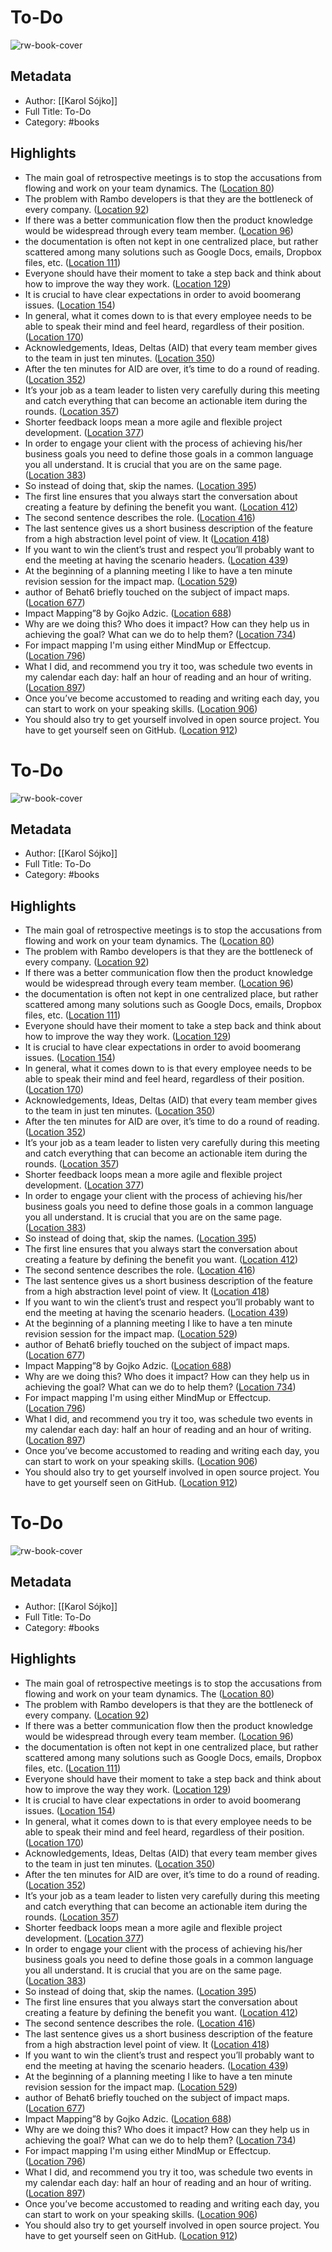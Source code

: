 # To-Do

![rw-book-cover](https://images-na.ssl-images-amazon.com/images/I/51V70rvaoRL._SL200_.jpg)

## Metadata
- Author: [[Karol Sójko]]
- Full Title: To-Do
- Category: #books

## Highlights
- The main goal of retrospective meetings is to stop the accusations from flowing and work on your team dynamics. The ([Location 80](https://readwise.io/to_kindle?action=open&asin=B00V29JBLC&location=80))
- The problem with Rambo developers is that they are the bottleneck of every company. ([Location 92](https://readwise.io/to_kindle?action=open&asin=B00V29JBLC&location=92))
- If there was a better communication flow then the product knowledge would be widespread through every team member. ([Location 96](https://readwise.io/to_kindle?action=open&asin=B00V29JBLC&location=96))
- the documentation is often not kept in one centralized place, but rather scattered among many solutions such as Google Docs, emails, Dropbox files, etc. ([Location 111](https://readwise.io/to_kindle?action=open&asin=B00V29JBLC&location=111))
- Everyone should have their moment to take a step back and think about how to improve the way they work. ([Location 129](https://readwise.io/to_kindle?action=open&asin=B00V29JBLC&location=129))
- It is crucial to have clear expectations in order to avoid boomerang issues. ([Location 154](https://readwise.io/to_kindle?action=open&asin=B00V29JBLC&location=154))
- In general, what it comes down to is that every employee needs to be able to speak their mind and feel heard, regardless of their position. ([Location 170](https://readwise.io/to_kindle?action=open&asin=B00V29JBLC&location=170))
- Acknowledgements, Ideas, Deltas (AID) that every team member gives to the team in just ten minutes. ([Location 350](https://readwise.io/to_kindle?action=open&asin=B00V29JBLC&location=350))
- After the ten minutes for AID are over, it’s time to do a round of reading. ([Location 352](https://readwise.io/to_kindle?action=open&asin=B00V29JBLC&location=352))
- It’s your job as a team leader to listen very carefully during this meeting and catch everything that can become an actionable item during the rounds. ([Location 357](https://readwise.io/to_kindle?action=open&asin=B00V29JBLC&location=357))
- Shorter feedback loops mean a more agile and flexible project development. ([Location 377](https://readwise.io/to_kindle?action=open&asin=B00V29JBLC&location=377))
- In order to engage your client with the process of achieving his/her business goals you need to define those goals in a common language you all understand. It is crucial that you are on the same page. ([Location 383](https://readwise.io/to_kindle?action=open&asin=B00V29JBLC&location=383))
- So instead of doing that, skip the names. ([Location 395](https://readwise.io/to_kindle?action=open&asin=B00V29JBLC&location=395))
- The first line ensures that you always start the conversation about creating a feature by defining the benefit you want. ([Location 412](https://readwise.io/to_kindle?action=open&asin=B00V29JBLC&location=412))
- The second sentence describes the role. ([Location 416](https://readwise.io/to_kindle?action=open&asin=B00V29JBLC&location=416))
- The last sentence gives us a short business description of the feature from a high abstraction level point of view. It ([Location 418](https://readwise.io/to_kindle?action=open&asin=B00V29JBLC&location=418))
- If you want to win the client’s trust and respect you’ll probably want to end the meeting at having the scenario headers. ([Location 439](https://readwise.io/to_kindle?action=open&asin=B00V29JBLC&location=439))
- At the beginning of a planning meeting I like to have a ten minute revision session for the impact map. ([Location 529](https://readwise.io/to_kindle?action=open&asin=B00V29JBLC&location=529))
- author of Behat6 briefly touched on the subject of impact maps. ([Location 677](https://readwise.io/to_kindle?action=open&asin=B00V29JBLC&location=677))
- Impact Mapping”8 by Gojko Adzic. ([Location 688](https://readwise.io/to_kindle?action=open&asin=B00V29JBLC&location=688))
- Why are we doing this? Who does it impact? How can they help us in achieving the goal? What can we do to help them? ([Location 734](https://readwise.io/to_kindle?action=open&asin=B00V29JBLC&location=734))
- For impact mapping I'm using either MindMup or Effectcup. ([Location 796](https://readwise.io/to_kindle?action=open&asin=B00V29JBLC&location=796))
- What I did, and recommend you try it too, was schedule two events in my calendar each day: half an hour of reading and an hour of writing. ([Location 897](https://readwise.io/to_kindle?action=open&asin=B00V29JBLC&location=897))
- Once you’ve become accustomed to reading and writing each day, you can start to work on your speaking skills. ([Location 906](https://readwise.io/to_kindle?action=open&asin=B00V29JBLC&location=906))
- You should also try to get yourself involved in open source project. You have to get yourself seen on GitHub. ([Location 912](https://readwise.io/to_kindle?action=open&asin=B00V29JBLC&location=912))
# To-Do

![rw-book-cover](https://images-na.ssl-images-amazon.com/images/I/51V70rvaoRL._SL200_.jpg)

## Metadata
- Author: [[Karol Sójko]]
- Full Title: To-Do
- Category: #books

## Highlights
- The main goal of retrospective meetings is to stop the accusations from flowing and work on your team dynamics. The ([Location 80](https://readwise.io/to_kindle?action=open&asin=B00V29JBLC&location=80))
- The problem with Rambo developers is that they are the bottleneck of every company. ([Location 92](https://readwise.io/to_kindle?action=open&asin=B00V29JBLC&location=92))
- If there was a better communication flow then the product knowledge would be widespread through every team member. ([Location 96](https://readwise.io/to_kindle?action=open&asin=B00V29JBLC&location=96))
- the documentation is often not kept in one centralized place, but rather scattered among many solutions such as Google Docs, emails, Dropbox files, etc. ([Location 111](https://readwise.io/to_kindle?action=open&asin=B00V29JBLC&location=111))
- Everyone should have their moment to take a step back and think about how to improve the way they work. ([Location 129](https://readwise.io/to_kindle?action=open&asin=B00V29JBLC&location=129))
- It is crucial to have clear expectations in order to avoid boomerang issues. ([Location 154](https://readwise.io/to_kindle?action=open&asin=B00V29JBLC&location=154))
- In general, what it comes down to is that every employee needs to be able to speak their mind and feel heard, regardless of their position. ([Location 170](https://readwise.io/to_kindle?action=open&asin=B00V29JBLC&location=170))
- Acknowledgements, Ideas, Deltas (AID) that every team member gives to the team in just ten minutes. ([Location 350](https://readwise.io/to_kindle?action=open&asin=B00V29JBLC&location=350))
- After the ten minutes for AID are over, it’s time to do a round of reading. ([Location 352](https://readwise.io/to_kindle?action=open&asin=B00V29JBLC&location=352))
- It’s your job as a team leader to listen very carefully during this meeting and catch everything that can become an actionable item during the rounds. ([Location 357](https://readwise.io/to_kindle?action=open&asin=B00V29JBLC&location=357))
- Shorter feedback loops mean a more agile and flexible project development. ([Location 377](https://readwise.io/to_kindle?action=open&asin=B00V29JBLC&location=377))
- In order to engage your client with the process of achieving his/her business goals you need to define those goals in a common language you all understand. It is crucial that you are on the same page. ([Location 383](https://readwise.io/to_kindle?action=open&asin=B00V29JBLC&location=383))
- So instead of doing that, skip the names. ([Location 395](https://readwise.io/to_kindle?action=open&asin=B00V29JBLC&location=395))
- The first line ensures that you always start the conversation about creating a feature by defining the benefit you want. ([Location 412](https://readwise.io/to_kindle?action=open&asin=B00V29JBLC&location=412))
- The second sentence describes the role. ([Location 416](https://readwise.io/to_kindle?action=open&asin=B00V29JBLC&location=416))
- The last sentence gives us a short business description of the feature from a high abstraction level point of view. It ([Location 418](https://readwise.io/to_kindle?action=open&asin=B00V29JBLC&location=418))
- If you want to win the client’s trust and respect you’ll probably want to end the meeting at having the scenario headers. ([Location 439](https://readwise.io/to_kindle?action=open&asin=B00V29JBLC&location=439))
- At the beginning of a planning meeting I like to have a ten minute revision session for the impact map. ([Location 529](https://readwise.io/to_kindle?action=open&asin=B00V29JBLC&location=529))
- author of Behat6 briefly touched on the subject of impact maps. ([Location 677](https://readwise.io/to_kindle?action=open&asin=B00V29JBLC&location=677))
- Impact Mapping”8 by Gojko Adzic. ([Location 688](https://readwise.io/to_kindle?action=open&asin=B00V29JBLC&location=688))
- Why are we doing this? Who does it impact? How can they help us in achieving the goal? What can we do to help them? ([Location 734](https://readwise.io/to_kindle?action=open&asin=B00V29JBLC&location=734))
- For impact mapping I'm using either MindMup or Effectcup. ([Location 796](https://readwise.io/to_kindle?action=open&asin=B00V29JBLC&location=796))
- What I did, and recommend you try it too, was schedule two events in my calendar each day: half an hour of reading and an hour of writing. ([Location 897](https://readwise.io/to_kindle?action=open&asin=B00V29JBLC&location=897))
- Once you’ve become accustomed to reading and writing each day, you can start to work on your speaking skills. ([Location 906](https://readwise.io/to_kindle?action=open&asin=B00V29JBLC&location=906))
- You should also try to get yourself involved in open source project. You have to get yourself seen on GitHub. ([Location 912](https://readwise.io/to_kindle?action=open&asin=B00V29JBLC&location=912))
# To-Do

![rw-book-cover](https://images-na.ssl-images-amazon.com/images/I/51V70rvaoRL._SL200_.jpg)

## Metadata
- Author: [[Karol Sójko]]
- Full Title: To-Do
- Category: #books

## Highlights
- The main goal of retrospective meetings is to stop the accusations from flowing and work on your team dynamics. The ([Location 80](https://readwise.io/to_kindle?action=open&asin=B00V29JBLC&location=80))
- The problem with Rambo developers is that they are the bottleneck of every company. ([Location 92](https://readwise.io/to_kindle?action=open&asin=B00V29JBLC&location=92))
- If there was a better communication flow then the product knowledge would be widespread through every team member. ([Location 96](https://readwise.io/to_kindle?action=open&asin=B00V29JBLC&location=96))
- the documentation is often not kept in one centralized place, but rather scattered among many solutions such as Google Docs, emails, Dropbox files, etc. ([Location 111](https://readwise.io/to_kindle?action=open&asin=B00V29JBLC&location=111))
- Everyone should have their moment to take a step back and think about how to improve the way they work. ([Location 129](https://readwise.io/to_kindle?action=open&asin=B00V29JBLC&location=129))
- It is crucial to have clear expectations in order to avoid boomerang issues. ([Location 154](https://readwise.io/to_kindle?action=open&asin=B00V29JBLC&location=154))
- In general, what it comes down to is that every employee needs to be able to speak their mind and feel heard, regardless of their position. ([Location 170](https://readwise.io/to_kindle?action=open&asin=B00V29JBLC&location=170))
- Acknowledgements, Ideas, Deltas (AID) that every team member gives to the team in just ten minutes. ([Location 350](https://readwise.io/to_kindle?action=open&asin=B00V29JBLC&location=350))
- After the ten minutes for AID are over, it’s time to do a round of reading. ([Location 352](https://readwise.io/to_kindle?action=open&asin=B00V29JBLC&location=352))
- It’s your job as a team leader to listen very carefully during this meeting and catch everything that can become an actionable item during the rounds. ([Location 357](https://readwise.io/to_kindle?action=open&asin=B00V29JBLC&location=357))
- Shorter feedback loops mean a more agile and flexible project development. ([Location 377](https://readwise.io/to_kindle?action=open&asin=B00V29JBLC&location=377))
- In order to engage your client with the process of achieving his/her business goals you need to define those goals in a common language you all understand. It is crucial that you are on the same page. ([Location 383](https://readwise.io/to_kindle?action=open&asin=B00V29JBLC&location=383))
- So instead of doing that, skip the names. ([Location 395](https://readwise.io/to_kindle?action=open&asin=B00V29JBLC&location=395))
- The first line ensures that you always start the conversation about creating a feature by defining the benefit you want. ([Location 412](https://readwise.io/to_kindle?action=open&asin=B00V29JBLC&location=412))
- The second sentence describes the role. ([Location 416](https://readwise.io/to_kindle?action=open&asin=B00V29JBLC&location=416))
- The last sentence gives us a short business description of the feature from a high abstraction level point of view. It ([Location 418](https://readwise.io/to_kindle?action=open&asin=B00V29JBLC&location=418))
- If you want to win the client’s trust and respect you’ll probably want to end the meeting at having the scenario headers. ([Location 439](https://readwise.io/to_kindle?action=open&asin=B00V29JBLC&location=439))
- At the beginning of a planning meeting I like to have a ten minute revision session for the impact map. ([Location 529](https://readwise.io/to_kindle?action=open&asin=B00V29JBLC&location=529))
- author of Behat6 briefly touched on the subject of impact maps. ([Location 677](https://readwise.io/to_kindle?action=open&asin=B00V29JBLC&location=677))
- Impact Mapping”8 by Gojko Adzic. ([Location 688](https://readwise.io/to_kindle?action=open&asin=B00V29JBLC&location=688))
- Why are we doing this? Who does it impact? How can they help us in achieving the goal? What can we do to help them? ([Location 734](https://readwise.io/to_kindle?action=open&asin=B00V29JBLC&location=734))
- For impact mapping I'm using either MindMup or Effectcup. ([Location 796](https://readwise.io/to_kindle?action=open&asin=B00V29JBLC&location=796))
- What I did, and recommend you try it too, was schedule two events in my calendar each day: half an hour of reading and an hour of writing. ([Location 897](https://readwise.io/to_kindle?action=open&asin=B00V29JBLC&location=897))
- Once you’ve become accustomed to reading and writing each day, you can start to work on your speaking skills. ([Location 906](https://readwise.io/to_kindle?action=open&asin=B00V29JBLC&location=906))
- You should also try to get yourself involved in open source project. You have to get yourself seen on GitHub. ([Location 912](https://readwise.io/to_kindle?action=open&asin=B00V29JBLC&location=912))
